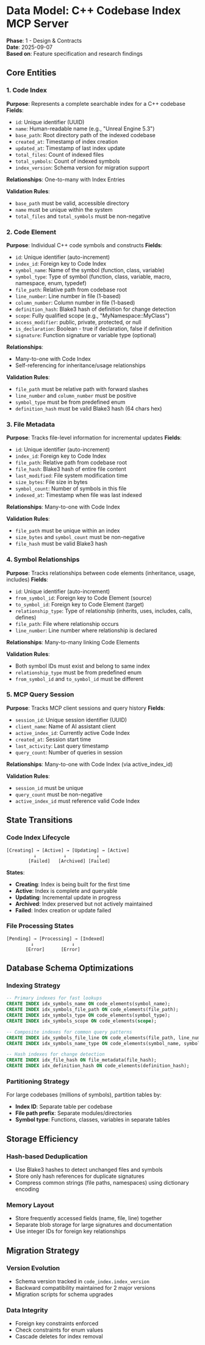 # Data Model: C++ Codebase Index MCP Server

**Phase**: 1 - Design & Contracts  
**Date**: 2025-09-07  
**Based on**: Feature specification and research findings

## Core Entities

### 1. Code Index
**Purpose**: Represents a complete searchable index for a C++ codebase
**Fields**:
- `id`: Unique identifier (UUID)
- `name`: Human-readable name (e.g., "Unreal Engine 5.3")
- `base_path`: Root directory path of the indexed codebase
- `created_at`: Timestamp of index creation
- `updated_at`: Timestamp of last index update
- `total_files`: Count of indexed files
- `total_symbols`: Count of indexed symbols
- `index_version`: Schema version for migration support

**Relationships**: One-to-many with Index Entries

**Validation Rules**:
- `base_path` must be valid, accessible directory
- `name` must be unique within the system
- `total_files` and `total_symbols` must be non-negative

### 2. Code Element
**Purpose**: Individual C++ code symbols and constructs
**Fields**:
- `id`: Unique identifier (auto-increment)
- `index_id`: Foreign key to Code Index
- `symbol_name`: Name of the symbol (function, class, variable)
- `symbol_type`: Type of symbol (function, class, variable, macro, namespace, enum, typedef)
- `file_path`: Relative path from codebase root
- `line_number`: Line number in file (1-based)
- `column_number`: Column number in file (1-based)
- `definition_hash`: Blake3 hash of definition for change detection
- `scope`: Fully qualified scope (e.g., "MyNamespace::MyClass")
- `access_modifier`: public, private, protected, or null
- `is_declaration`: Boolean - true if declaration, false if definition
- `signature`: Function signature or variable type (optional)

**Relationships**: 
- Many-to-one with Code Index
- Self-referencing for inheritance/usage relationships

**Validation Rules**:
- `file_path` must be relative path with forward slashes
- `line_number` and `column_number` must be positive
- `symbol_type` must be from predefined enum
- `definition_hash` must be valid Blake3 hash (64 chars hex)

### 3. File Metadata
**Purpose**: Tracks file-level information for incremental updates
**Fields**:
- `id`: Unique identifier (auto-increment)
- `index_id`: Foreign key to Code Index
- `file_path`: Relative path from codebase root
- `file_hash`: Blake3 hash of entire file content
- `last_modified`: File system modification time
- `size_bytes`: File size in bytes
- `symbol_count`: Number of symbols in this file
- `indexed_at`: Timestamp when file was last indexed

**Relationships**: Many-to-one with Code Index

**Validation Rules**:
- `file_path` must be unique within an index
- `size_bytes` and `symbol_count` must be non-negative
- `file_hash` must be valid Blake3 hash

### 4. Symbol Relationships
**Purpose**: Tracks relationships between code elements (inheritance, usage, includes)
**Fields**:
- `id`: Unique identifier (auto-increment)
- `from_symbol_id`: Foreign key to Code Element (source)
- `to_symbol_id`: Foreign key to Code Element (target)
- `relationship_type`: Type of relationship (inherits, uses, includes, calls, defines)
- `file_path`: File where relationship occurs
- `line_number`: Line number where relationship is declared

**Relationships**: Many-to-many linking Code Elements

**Validation Rules**:
- Both symbol IDs must exist and belong to same index
- `relationship_type` must be from predefined enum
- `from_symbol_id` and `to_symbol_id` must be different

### 5. MCP Query Session
**Purpose**: Tracks MCP client sessions and query history
**Fields**:
- `session_id`: Unique session identifier (UUID)
- `client_name`: Name of AI assistant client
- `active_index_id`: Currently active Code Index
- `created_at`: Session start time
- `last_activity`: Last query timestamp
- `query_count`: Number of queries in session

**Relationships**: Many-to-one with Code Index (via active_index_id)

**Validation Rules**:
- `session_id` must be unique
- `query_count` must be non-negative
- `active_index_id` must reference valid Code Index

## State Transitions

### Code Index Lifecycle
```
[Creating] → [Active] → [Updating] → [Active]
          ↓          ↓           ↓
        [Failed]   [Archived] [Failed]
```

**States**:
- **Creating**: Index is being built for the first time
- **Active**: Index is complete and queryable
- **Updating**: Incremental update in progress
- **Archived**: Index preserved but not actively maintained
- **Failed**: Index creation or update failed

### File Processing States
```
[Pending] → [Processing] → [Indexed]
         ↓              ↓
       [Error]      [Error]
```

## Database Schema Optimizations

### Indexing Strategy
```sql
-- Primary indexes for fast lookups
CREATE INDEX idx_symbols_name ON code_elements(symbol_name);
CREATE INDEX idx_symbols_file_path ON code_elements(file_path);
CREATE INDEX idx_symbols_type ON code_elements(symbol_type);
CREATE INDEX idx_symbols_scope ON code_elements(scope);

-- Composite indexes for common query patterns
CREATE INDEX idx_symbols_file_line ON code_elements(file_path, line_number);
CREATE INDEX idx_symbols_name_type ON code_elements(symbol_name, symbol_type);

-- Hash indexes for change detection
CREATE INDEX idx_file_hash ON file_metadata(file_hash);
CREATE INDEX idx_definition_hash ON code_elements(definition_hash);
```

### Partitioning Strategy
For large codebases (millions of symbols), partition tables by:
- **Index ID**: Separate table per codebase
- **File path prefix**: Separate modules/directories
- **Symbol type**: Functions, classes, variables in separate tables

## Storage Efficiency

### Hash-based Deduplication
- Use Blake3 hashes to detect unchanged files and symbols
- Store only hash references for duplicate signatures
- Compress common strings (file paths, namespaces) using dictionary encoding

### Memory Layout
- Store frequently accessed fields (name, file, line) together
- Separate blob storage for large signatures and documentation
- Use integer IDs for foreign key relationships

## Migration Strategy

### Version Evolution
- Schema version tracked in `code_index.index_version`
- Backward compatibility maintained for 2 major versions
- Migration scripts for schema upgrades

### Data Integrity
- Foreign key constraints enforced
- Check constraints for enum values
- Cascade deletes for index removal
